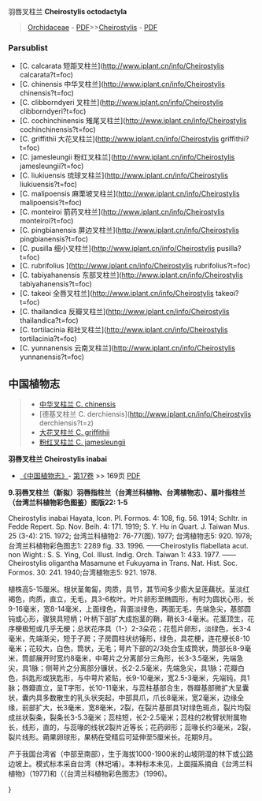 羽唇叉柱兰 **Cheirostylis octodactyla**

> [Orchidaceae](http://www.iplant.cn/info/Orchidaceae?t=foc) - [PDF](http://www.iplant.cn/foc/pdf/Orchidaceae.pdf)>>[Cheirostylis](http://www.iplant.cn/info/Cheirostylis?t=foc) - [PDF](http://www.iplant.cn/foc/pdf/Cheirostylis.pdf)

### Parsublist

* [C.  calcarata  短距叉柱兰](http://www.iplant.cn/info/Cheirostylis calcarata?t=foc)
* [C.  chinensis  中华叉柱兰](http://www.iplant.cn/info/Cheirostylis chinensis?t=foc)
* [C.  clibborndyeri  叉柱兰](http://www.iplant.cn/info/Cheirostylis clibborndyeri?t=foc)
* [C.  cochinchinensis  雉尾叉柱兰](http://www.iplant.cn/info/Cheirostylis cochinchinensis?t=foc)
* [C.  griffithii  大花叉柱兰](http://www.iplant.cn/info/Cheirostylis griffithii?t=foc)
* [C.  jamesleungii  粉红叉柱兰](http://www.iplant.cn/info/Cheirostylis jamesleungii?t=foc)
* [C.  liukiuensis  琉球叉柱兰](http://www.iplant.cn/info/Cheirostylis liukiuensis?t=foc)
* [C.  malipoensis  麻栗坡叉柱兰](http://www.iplant.cn/info/Cheirostylis malipoensis?t=foc)
* [C.  monteiroi  箭药叉柱兰](http://www.iplant.cn/info/Cheirostylis monteiroi?t=foc)
* [C.  pingbianensis  屏边叉柱兰](http://www.iplant.cn/info/Cheirostylis pingbianensis?t=foc)
* [C.  pusilla  细小叉柱兰](http://www.iplant.cn/info/Cheirostylis pusilla?t=foc)
* [C.  rubrifolius  ](http://www.iplant.cn/info/Cheirostylis rubrifolius?t=foc)
* [C.  tabiyahanensis  东部叉柱兰](http://www.iplant.cn/info/Cheirostylis tabiyahanensis?t=foc)
* [C.  takeoi  全唇叉柱兰](http://www.iplant.cn/info/Cheirostylis takeoi?t=foc)
* [C.  thailandica  反瓣叉柱兰](http://www.iplant.cn/info/Cheirostylis thailandica?t=foc)
* [C.  tortilacinia  和社叉柱兰](http://www.iplant.cn/info/Cheirostylis tortilacinia?t=foc)
* [C.  yunnanensis  云南叉柱兰](http://www.iplant.cn/info/Cheirostylis yunnanensis?t=foc)

## 中国植物志

> * [中华叉柱兰  C.  chinensis](Cheirostylis-chinensis-中华叉柱兰.md)
> * [德基叉柱兰  C.  derchiensis](http://www.iplant.cn/info/Cheirostylis derchiensis?t=z)
> * [大花叉柱兰  C.  griffithii](Cheirostylis-griffithii-大花叉柱兰.md)
> * [粉红叉柱兰  C.  jamesleungii](Cheirostylis-jamesleungii-粉红叉柱兰.md)

**羽唇叉柱兰 Cheirostylis inabai**

* [《中国植物志》](http://www.iplant.cn/frps)- [第17卷](http://www.iplant.cn/frps/vol/17) >> 169页 [PDF](http://www.iplant.cn/frps/pdf/17/169.pdf)

**9.羽唇叉柱兰（新拟）羽唇指柱兰（台湾兰科植物、台湾植物志）、扇叶指柱兰（台湾兰科植物彩色图鉴）图版22: 1-5**

Cheirostylis inabai Hayata, Icon. Pl. Formos. 4: 108, fig. 56. 1914; Schltr. in Fedde Repert. Sp. Nov. Beih. 4: 171. 1919; S. Y. Hu in Quart. J. Taiwan Mus. 25 (3-4): 215. 1972; 台湾兰科植物2: 76-77(图). 1977; 台湾植物志5: 920. 1978;台湾兰科植物彩色图志1: 2289 fig. 33. 1996. ——Cheirostylis flabellata acut. non Wight.: S. S. Ying, Col. Illust. Indig. Orch. Taiwan 1: 433. 1977. ——Cheirostylis oligantha Masamune et Fukuyama in Trans. Nat. Hist. Soc. Formos. 30: 241. 1940;台湾植物志5: 921. 1978.

植株高5-15厘米。根状茎匍匐，肉质，具节，其节间多少膨大呈莲藕状。茎淡红褐色，肉质，直立，无毛，具3-6枚叶。叶片卵形至椭圆形，有时为圆状心形，长9-16毫米，宽8-14毫米，上面绿色，背面淡绿色，两面无毛，先端急尖，基部圆钝或心形，骤狭具短柄；叶柄下部扩大成抱茎的鞘，鞘长3-4毫米。花茎顶生，花序梗极短或几乎无梗；总状花序具（1-）2-3朵花；花苞片卵形，淡绿色，长3-4毫米，先端渐尖，短于子房；子房圆柱状纺锤形，绿色，具花梗，连花梗长8-10毫米；花较大，白色，筒状，无毛；萼片下部的2/3处合生成筒状，筒部长8-9毫米，筒部展开时宽约8毫米，中萼片之分离部分三角形，长3-3.5毫米，先端急尖，具1脉；侧萼片之分离部分镰状，长2-2.5毫米，先端急尖，具1脉；花瓣白色，斜匙形或狭匙形，与中萼片紧贴，长9-10毫米，宽2.5-3毫米，先端钝，具1脉；唇瓣直立，呈T字形，长10-11毫米，与蕊柱基部合生，唇瓣基部微扩大呈囊状，囊内具多数散生的乳头状突起，中部具爪，爪长8毫米，宽2毫米，边缘全缘，前部扩大，长3毫米，宽8毫米，2裂，在裂片基部具1对绿色斑点，裂片均裂成丝状裂条，裂条长3-5.3毫米；蕊柱短，长2-2.5毫米；蕊柱的2枚臂状附属物长，线形，直的，与蕊喙的线状2裂片近等长；花药卵形；蕊喙长约3毫米，2裂，裂片线形。蒴果卵球形，果柄在受精后可延伸至5厘米长。花期9月。

产于我国台湾省（中部至南部），生于海拔1000-1900米的山坡阴湿的林下或公路边坡上。模式标本采自台湾（林圯埔）。本种标本未见，上面描系摘自《台湾兰科植物》（1977)和（（台湾兰科植物彩色图志》（1996)。

}